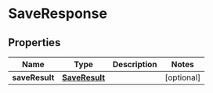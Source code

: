 
# SaveResponse

## Properties
Name | Type | Description | Notes
------------ | ------------- | ------------- | -------------
**saveResult** | [**SaveResult**](SaveResult.md) |  |  [optional]



